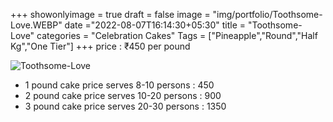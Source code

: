 +++
showonlyimage = true
draft = false
image = "img/portfolio/Toothsome-Love.WEBP"
date ="2022-08-07T16:14:30+05:30"
title = "Toothsome-Love"
categories = "Celebration Cakes"
Tags = ["Pineapple","Round","Half Kg","One Tier"]
+++
price : ₹450 per pound
<!--more-->
![Toothsome-Love](/img/portfolio/Toothsome-Love.WEBP)
* 1 pound cake price serves 8-10 persons : 450
* 2 pound cake price serves 10-20 persons : 900
* 3 pound cake price serves 20-30 persons : 1350
